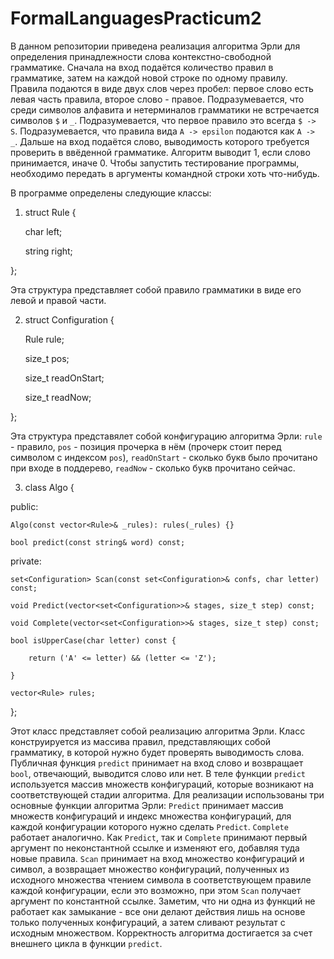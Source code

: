 # FormalLanguagesPracticum2
В данном репозитории приведена реализация алгоритма Эрли для определения принадлежности слова контекстно-свободной грамматике.
Сначала на вход подаётся количество правил в грамматике, затем на каждой новой строке по одному правилу.
Правила подаются в виде двух слов через пробел: первое слово есть левая часть правила, второе слово - правое.
Подразумевается, что среди символов алфавита и нетерминалов грамматики не встречается символов ```$``` и ```_```.
Подразумевается, что первое правило это всегда ```$ -> S```.
Подразумевается, что правила вида ```A -> epsilon``` подаются как ```A -> _```.
Дальше на вход подаётся слово, выводимость которого требуется проверить в ввёденной грамматике.
Алгоритм выводит 1, если слово принимается, иначе 0.
Чтобы запустить тестирование программы, необходимо передать в аргументы командной строки хоть что-нибудь.

В программе определены следующие классы:
1. struct Rule {

    char left;

    string right;

};


  Эта структура представляет собой правило грамматики в виде его левой и правой части.

2. struct Configuration {

    Rule rule;

    size_t pos;

    size_t readOnStart;

    size_t readNow;

};

Эта структура представялет собой конфигурацию алгоритма Эрли: ```rule``` - правило, ```pos``` - позиция прочерка в нём (прочерк стоит перед символом с индексом ```pos```), ```readOnStart``` - сколько букв было прочитано при входе в поддерево, ```readNow``` - сколько букв прочитано сейчас.

3. class Algo {

public:

    Algo(const vector<Rule>& _rules): rules(_rules) {}

    bool predict(const string& word) const;

private:

    set<Configuration> Scan(const set<Configuration>& confs, char letter) const;

    void Predict(vector<set<Configuration>>& stages, size_t step) const;

    void Complete(vector<set<Configuration>>& stages, size_t step) const;

    bool isUpperCase(char letter) const {

        return ('A' <= letter) && (letter <= 'Z');

    }

    vector<Rule> rules;
    
};

Этот класс представляет собой реализацию алгоритма Эрли. Класс конструируется из массива правил, представляющих собой грамматику, в которой нужно будет проверять выводимость слова. Публичная функция ```predict``` принимает на вход слово и возвращает ```bool```, отвечающий, выводится слово или нет. В теле функции ```predict``` используется массив множеств конфигураций, которые возникают на соответствующей стадии алгоритма. Для реализации использованы три основные функции алгоритма Эрли: ```Predict``` принимает массив множеств конфигураций и индекс множества конфигураций, для каждой конфигурации которого нужно сделать ```Predict```. ```Complete``` работает аналогично. Как ```Predict```, так и ```Complete``` принимают первый аргумент по неконстантной ссылке и изменяют его, добавляя туда новые правила. ```Scan``` принимает на вход множество конфигураций и символ, а возвращает множество конфигураций, полученных из исходного множества чтением символа в соответствующем правиле каждой конфигурации, если это возможно, при этом ```Scan``` получает аргумент по константной ссылке. Заметим, что ни одна из функций не работает как замыкание - все они делают действия лишь на основе только полученных конфигураций, а затем сливают результат с исходным множеством. Корректность алгоритма достигается за счет внешнего цикла в функции ```predict```.
